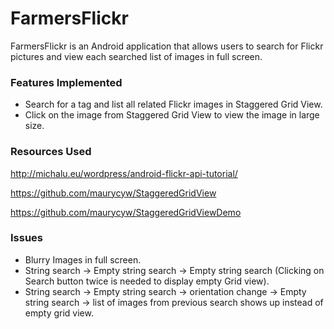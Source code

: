 # FarmersFlickr

FarmersFlickr is an Android application that allows users to search for Flickr pictures and view each searched list of images in full screen.

### Features Implemented
- Search for a tag and list all related Flickr images in Staggered Grid View.
- Click on the image from Staggered Grid View to view the image in large size.

### Resources Used
http://michalu.eu/wordpress/android-flickr-api-tutorial/

https://github.com/maurycyw/StaggeredGridView

https://github.com/maurycyw/StaggeredGridViewDemo


### Issues
- Blurry Images in full screen.
- String search -> Empty string search -> Empty string search (Clicking on Search button twice is needed to display empty Grid view).
- String search -> Empty string search -> orientation change -> Empty string search -> list of images from previous search shows up instead of empty grid view.
